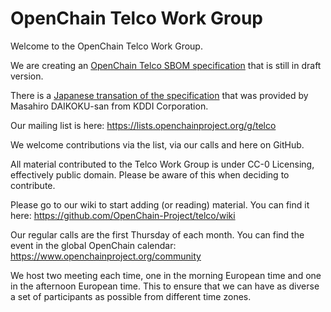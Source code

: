# OpenChain Telco Work Group
Welcome to the OpenChain Telco Work Group.

We are creating an [OpenChain Telco SBOM specification](https://github.com/OpenChain-Project/Telco-WG/blob/main/OpenChain%20Telco%20SBOM%20Specification.md) that is still in draft version.

There is a [Japanese transation of the specification](https://github.com/OpenChain-Project/Telco-WG/blob/main/OpenChain%20Telco%20SBOM%20Specification_JP.md) that was provided by Masahiro DAIKOKU-san from KDDI Corporation.

Our mailing list is here:
https://lists.openchainproject.org/g/telco

We welcome contributions via the list, via our calls and here on GitHub.

All material contributed to the Telco Work Group is under CC-0 Licensing, effectively public domain. Please be aware of this when deciding to contribute.

Please go to our wiki to start adding (or reading) material. You can find it here:
https://github.com/OpenChain-Project/telco/wiki

Our regular calls are the first Thursday of each month. You can find the event in the global OpenChain calendar: https://www.openchainproject.org/community

We host two meeting each time, one in the morning European time and one in the afternoon European time. This to ensure that we can have as diverse a set of participants as possible from different time zones. 
